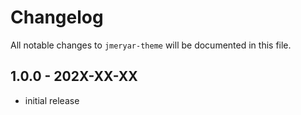 # Changelog

All notable changes to `jmeryar-theme` will be documented in this file.

## 1.0.0 - 202X-XX-XX

- initial release
